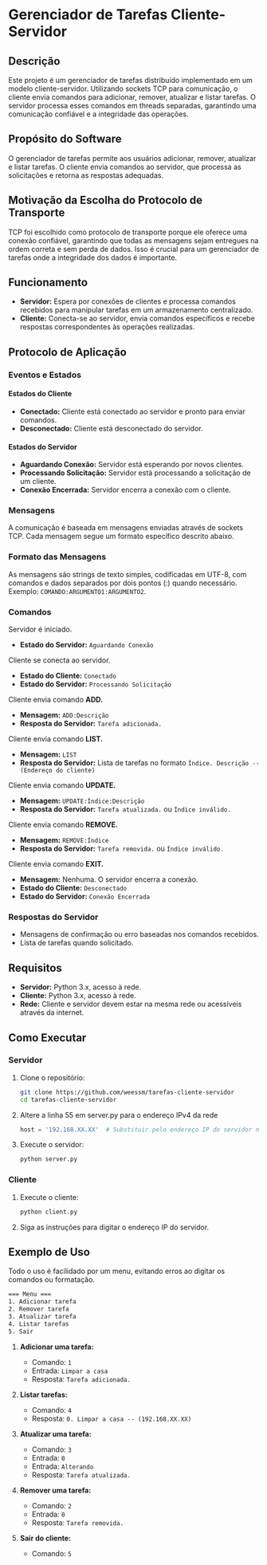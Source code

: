 # Gerenciador de Tarefas Cliente-Servidor

## Descrição

Este projeto é um gerenciador de tarefas distribuído implementado em um modelo cliente-servidor. Utilizando sockets TCP para comunicação, o cliente envia comandos para adicionar, remover, atualizar e listar tarefas. O servidor processa esses comandos em threads separadas, garantindo uma comunicação confiável e a integridade das operações.

## Propósito do Software
O gerenciador de tarefas permite aos usuários adicionar, remover, atualizar e listar tarefas. O cliente envia comandos ao servidor, que processa as solicitações e retorna as respostas adequadas.

## Motivação da Escolha do Protocolo de Transporte
TCP foi escolhido como protocolo de transporte porque ele oferece uma conexão confiável, garantindo que todas as mensagens sejam entregues na ordem correta e sem perda de dados. Isso é crucial para um gerenciador de tarefas onde a integridade dos dados é importante.

## Funcionamento

- **Servidor:** Espera por conexões de clientes e processa comandos recebidos para manipular tarefas em um armazenamento centralizado.
- **Cliente:** Conecta-se ao servidor, envia comandos específicos e recebe respostas correspondentes às operações realizadas.

## Protocolo de Aplicação

### Eventos e Estados

#### Estados do Cliente

- **Conectado:** Cliente está conectado ao servidor e pronto para enviar comandos.
- **Desconectado:** Cliente está desconectado do servidor.

#### Estados do Servidor

- **Aguardando Conexão:** Servidor está esperando por novos clientes.
- **Processando Solicitação:** Servidor está processando a solicitação de um cliente.
- **Conexão Encerrada:** Servidor encerra a conexão com o cliente.

### Mensagens
A comunicação é baseada em mensagens enviadas através de sockets TCP. Cada mensagem segue um formato específico descrito abaixo.

### Formato das Mensagens
As mensagens são strings de texto simples, codificadas em UTF-8, com comandos e dados separados por dois pontos (:) quando necessário. Exemplo: `COMANDO:ARGUMENTO1:ARGUMENTO2`.

### Comandos

Servidor é iniciado.
- **Estado do Servidor:** `Aguardando Conexão`

Cliente se conecta ao servidor.
- **Estado do Cliente:** `Conectado`
- **Estado do Servidor:** `Processando Solicitação`

Cliente envia comando **ADD.**
- **Mensagem:** `ADD:Descrição`
- **Resposta do Servidor:** `Tarefa adicionada.`

Cliente envia comando **LIST.**
- **Mensagem:** `LIST`
- **Resposta do Servidor:** Lista de tarefas no formato `Índice. Descrição -- (Endereço do cliente)`

Cliente envia comando **UPDATE.**
- **Mensagem:** `UPDATE:Índice:Descrição`
- **Resposta do Servidor:** `Tarefa atualizada.` ou `Índice inválido.`

Cliente envia comando **REMOVE.**
- **Mensagem:** `REMOVE:Índice`
- **Resposta do Servidor:** `Tarefa removida.` ou `Índice inválido.`

Cliente envia comando **EXIT.**
- **Mensagem:** Nenhuma. O servidor encerra a conexão.
- **Estado do Cliente:** `Desconectado`
- **Estado do Servidor:** `Conexão Encerrada`

### Respostas do Servidor

- Mensagens de confirmação ou erro baseadas nos comandos recebidos.
- Lista de tarefas quando solicitado.

## Requisitos

- **Servidor:** Python 3.x, acesso à rede.
- **Cliente:** Python 3.x, acesso à rede.
- **Rede:** Cliente e servidor devem estar na mesma rede ou acessíveis através da internet.

## Como Executar

### Servidor

1. Clone o repositório:

   ```bash
   git clone https://github.com/weessm/tarefas-cliente-servidor
   cd tarefas-cliente-servidor
   ```

2. Altere a linha 55 em server.py para o endereço IPv4 da rede

   ```python
   host = '192.168.XX.XX'  # Substituir pelo endereço IP do servidor na rede (IPV4)
   ```

3. Execute o servidor:
   ```bash
   python server.py
   ```

### Cliente

1. Execute o cliente:

   ```bash
   python client.py
   ```

2. Siga as instruções para digitar o endereço IP do servidor.

## Exemplo de Uso

Todo o uso é facilidado por um menu, evitando erros ao digitar os comandos ou formatação.
```bash
=== Menu ===
1. Adicionar tarefa
2. Remover tarefa
3. Atualizar tarefa
4. Listar tarefas
5. Sair
```

1. **Adicionar uma tarefa:**

   - Comando: `1`
   - Entrada: `Limpar a casa`
   - Resposta: `Tarefa adicionada.`

2. **Listar tarefas:**

   - Comando: `4`
   - Resposta: `0. Limpar a casa -- (192.168.XX.XX)`

3. **Atualizar uma tarefa:**

   - Comando: `3`
   - Entrada: `0`
   - Entrada: `Alterando`
   - Resposta: `Tarefa atualizada.`

4. **Remover uma tarefa:**

   - Comando: `2`
   - Entrada: `0`
   - Resposta: `Tarefa removida.`

5. **Sair do cliente:**
   - Comando: `5`
